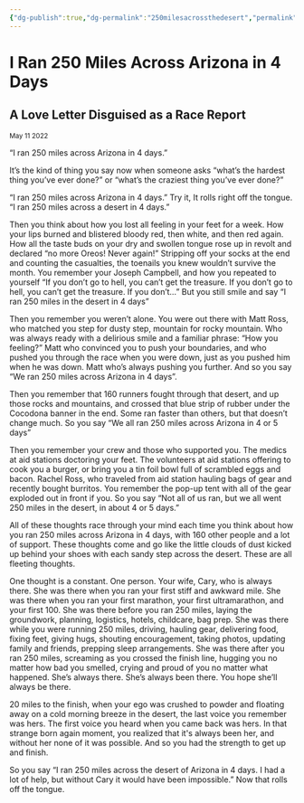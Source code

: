 ```yaml
---
{"dg-publish":true,"dg-permalink":"250milesacrossthedesert","permalink":"/250milesacrossthedesert/","created":"2022-05-11T21:34:23-04:00","updated":"2022-08-06T07:58:04.000-04:00"}
---
```


# I Ran 250 Miles Across Arizona in 4 Days
## A Love Letter Disguised as a Race Report
<small>May 11 2022</small>

“I ran 250 miles across Arizona in 4 days.”

It’s the kind of thing you say now when someone asks “what’s the hardest thing you’ve ever done?” or “what’s the craziest thing you’ve ever done?”

“I ran 250 miles across Arizona in 4 days.” Try it, It rolls right off the tongue. “I ran 250 miles across a desert in 4 days.”

Then you think about how you lost all feeling in your feet for a week. How your lips burned and blistered bloody red, then white, and then red again. How all the taste buds on your dry and swollen tongue rose up in revolt and declared “no more Oreos! Never again!” Stripping off your socks at the end and counting the casualties, the toenails you knew wouldn’t survive the month. You remember your Joseph Campbell, and how you repeated to yourself “If you don’t go to hell, you can’t get the treasure. If you don’t go to hell, you can’t get the treasure. If you don’t…” But you still smile and say “I ran 250 miles in the desert in 4 days”

Then you remember you weren’t alone. You were out there with Matt Ross, who matched you step for dusty step, mountain for rocky mountain. Who was always ready with a delirious smile and a familiar phrase: “How you feeling?” Matt who convinced you to push your boundaries, and who pushed you through the race when you were down, just as you pushed him when he was down. Matt who’s always pushing you further. And so you say “We ran 250 miles across Arizona in 4 days”.

Then you remember that 160 runners fought through that desert, and up those rocks and mountains, and crossed that blue strip of rubber under the Cocodona banner in the end. Some ran faster than others, but that doesn’t change much. So you say “We all ran 250 miles across Arizona in 4 or 5 days”

Then you remember your crew and those who supported you. The medics at aid stations doctoring your feet. The volunteers at aid stations offering to cook you a burger, or bring you a tin foil bowl full of scrambled eggs and bacon. Rachel Ross, who traveled from aid station hauling bags of gear and recently bought burritos. You remember the pop-up tent with all of the gear exploded out in front if you. So you say “Not all of us ran, but we all went 250 miles in the desert, in about 4 or 5 days.”

All of these thoughts race through your mind each time you think about how you ran 250 miles across Arizona in 4 days, with 160 other people and a lot of support. These thoughts come and go like the little clouds of dust kicked up behind your shoes with each sandy step across the desert. These are all fleeting thoughts.

One thought is a constant. One person. Your wife, Cary, who is always there. She was there when you ran your first stiff and awkward mile. She was there when you ran your first marathon, your first ultramarathon, and your first 100.  She was there before you ran 250 miles, laying the groundwork, planning, logistics, hotels, childcare, bag prep. She was there while you were running 250 miles, driving, hauling gear, delivering food, fixing feet, giving hugs, shouting encouragement, taking photos, updating family and friends, prepping sleep arrangements. She was there after you ran 250 miles, screaming as you crossed the finish line, hugging you no matter how bad you smelled, crying and proud of you no matter what happened. She’s always there. She’s always been there. You hope she’ll always be there.

20 miles to the finish, when your ego was crushed to powder and floating away on a cold morning breeze in the desert, the last voice you remember was hers. The first voice you heard when you came back was hers. In that strange born again moment, you realized that it's always been her, and without her none of it was possible. And so you had the strength to get up and finish.

So you say “I ran 250 miles across the desert of Arizona in 4 days. I had a lot of help, but without Cary it would have been impossible.” Now that rolls off the tongue.
